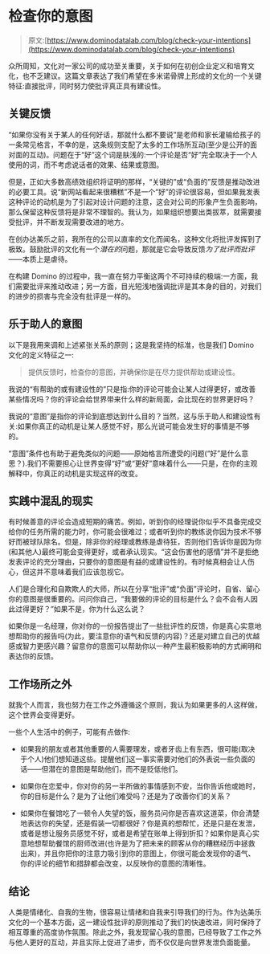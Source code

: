 # 检查你的意图

> 原文:[https://www.dominodatalab.com/blog/check-your-intentions](https://www.dominodatalab.com/blog/check-your-intentions)

众所周知，文化对一家公司的成功至关重要，关于如何在初创企业定义和培育文化，也不乏建议。这篇文章表达了我们希望在多米诺骨牌上形成的文化的一个关键特征:直接批评，同时努力使批评真正具有建设性。

## 关键反馈

“如果你没有关于某人的任何好话，那就什么都不要说”是老师和家长灌输给孩子的一条常见格言，不幸的是，这条规则支配了太多的工作场所互动(至少是公开的面对面的互动)。问题在于“好”这个词是肤浅的:一个评论是否“好”完全取决于一个人使用的词，而不考虑说话者的效果、结果或意图。

但是，正如大多数高绩效组织将证明的那样，“关键的”或“负面的”反馈是推动改进的必要工具。说“新网站看起来很糟糕”不是一个“好”的评论很容易，但如果我发表这种评论的动机是为了引起对设计问题的注意，这会对公司的形象产生负面影响，那么保留这种反馈将是非常不理智的。我认为，如果组织想要出类拔萃，就需要接受批评，并不断发现需要改进的地方。

在创办达美乐之前，我所在的公司以直率的文化而闻名，这种文化将批评发挥到了极致。鼓励批评的文化有一个*潜在的*问题，那就是它会导致反馈*为了批评而批评*——本质上是虐待。

在构建 Domino 的过程中，我一直在努力平衡这两个不可持续的极端:一方面，我们需要批评来推动改进；另一方面，目光短浅地强调批评是其本身的目的，对我们的进步的损害与完全没有批评是一样的。

## 乐于助人的意图

以下是我用来调和上述紧张关系的原则；这是我坚持的标准，也是我们 Domino 文化的定义特征之一:

> 提供反馈时，检查你的意图，并确保你是在尽力提供帮助或建设性。

我说的“有帮助的或有建设性的”只是指:你的评论可能会让某人过得更好，或改善某些情况吗？你的评论会给世界带来什么样的新局面，会比现在的世界更好吗？

我说的“意图”是指你的评论到底想达到什么目的？当然，这与乐于助人和建设性有关:如果你真正的动机是让某人感觉不好，那么光说可能会发生好的事情是不够的。

“意图”条件也有助于避免类似的问题——原始格言所遭受的问题(“好”是什么意思？).我们不需要担心让世界变得“好”或“更好”意味着什么——只是，在你的主观解释中，你真正的动机是实现这样的改变。

## 实践中混乱的现实

有时候善意的评论会造成短期的痛苦。例如，听到你的经理说你似乎不具备完成交给你的任务所需的能力时，你可能会很难过；或者听到你的教练说你因为技术不够好而被球队除名。但是，除非你的经理或教练是虐待狂，否则他们告诉你是因为你(和其他人)最终可能会变得更好，或者承认现实。“这会伤害他的感情”并不是拒绝发表评论的充分理由，只要你的意图是有益的或建设性的。有时候真相会让人伤心，但这并不意味着我们应该忽视它。

人们是合理化和自欺欺人的大师，所以在分享“批评”或“负面”评论时，自省、留心你的意图是很重要的。问问你自己，“我要做的评论的目标是什么？会不会有人因此过得更好？”如果不是，你为什么这么说？

如果你是一名经理，你对你的一份报告提出了一些批评性的反馈，你是真心实意地想帮助你的报告吗(为此，要注意你的语气和反馈的内容)？还是对建立自己的优越感或智力更感兴趣？留意你的意图可以帮助你以一种产生最积极影响的方式阐明和表达你的反馈。

## 工作场所之外

就我个人而言，我也努力在工作之外遵循这个原则，我认为如果更多的人这样做，这个世界会变得更好。

一些个人生活中的例子，可能有点做作:

*   如果我的朋友或者其他重要的人需要理发，或者牙齿上有东西，很可能(取决于个人)他们想知道这些。提醒他们这一事实需要对他们的外表说一些负面的话——但潜在的意图是帮助他们，而不是贬低他们。
*   如果你在恋爱中，你对你的另一半所做的事情感到不安，当你告诉他或她时，你的目标是什么？是为了让他们难受吗？还是为了改善你们的关系？

*   如果你在餐馆吃了一顿令人失望的饭，服务员问你是否喜欢这道菜，你会清楚地表达你的失望，还是假装一切都很好？你是真的想帮忙，还是只是在发泄，或者是想让服务员感觉不好，或者是希望在账单上得到折扣？如果你是真心实意地想帮助餐馆的厨师改进(也许是为了把未来的顾客从你的糟糕经历中拯救出来)，并且你把你的注意力吸引到你的意图上，你很可能会发现你的语气、你的评论的细节和措辞都会改变，以反映你的意图的清晰性。

## 结论

人类是情绪化、自我的生物，很容易让情绪和自我来引导我们的行为。作为达美乐文化的一个基本方面，这一建设性批评的原则推动了我们的快速改进，同时保持了相互尊重的高度协作氛围。除此之外，我发现留心我的意图，已经导致了工作之外与他人更好的互动，并且实际上促进了进步，而不仅仅是向世界发泄负面能量。